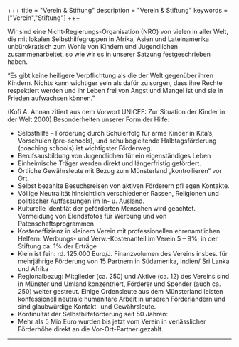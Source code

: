 +++
title = "Verein & Stiftung"
description = "Verein & Stiftung"
keywords = ["Verein","Stiftung"]
+++

Wir sind eine Nicht-Regierungs-Organisation (NRO) von vielen in aller Welt, die mit lokalen Selbsthilfegruppen in Afrika, Asien und Lateinamerika unbürokratisch zum Wohle von Kindern und Jugendlichen zusammenarbeitet, so wie wir es in unserer Satzung festgeschrieben haben.

“Es gibt keine heiligere Verpflichtung als die der Welt gegenüber ihren Kindern. Nichts kann wichtiger sein als dafür zu sorgen, dass ihre Rechte respektiert werden und ihr Leben frei von Angst und Mangel ist und sie in Frieden aufwachsen können.”

(Kofi A. Annan zitiert aus dem Vorwort UNICEF: Zur Situation der Kinder in der Welt 2000)
Besonderheiten unserer Form der Hilfe:

*  Selbsthilfe – Förderung durch Schulerfolg für arme Kinder in Kita’s, Vorschulen (pre-schools), und schulbegleitende Halbtagsförderung (coaching schools) ist wichtigster Förderweg.
*  Berufsausbildung von Jugendlichen für ein eigenständiges Leben
*  Einheimische Träger werden direkt und längerfristig gefördert.
*  Örtliche Gewährsleute mit Bezug zum Münsterland „kontrollieren“ vor Ort.
*  Selbst bezahlte Besuchsreisen von aktiven Förderern pfl egen Kontakte.
*  Völlige Neutralität hinsichtlich verschiedener Rassen, Religionen und politischer Auffassungen im In- u. Ausland.
*  Kulturelle Identität der geförderten Menschen wird geachtet. Vermeidung von Elendsfotos für Werbung und von Patenschaftsprogrammen
*  Kosteneffizienz in kleinem Verein mit professionellen ehrenamtlichen Helfern: Werbungs- und Verw.-Kostenanteil im Verein 5 – 9%, in der Stiftung ca. 1% der Erträge
*  Klein ist fein: rd. 125.000 Euro/J. Finanzvolumen des Vereins insbes. für mehrjährige Förderung von 15 Partnern in Südamerika, Indien/ Sri Lanka und Afrika
*  Regionalbezug: Mitglieder (ca. 250) und Aktive (ca. 12) des Vereins sind in Münster und Umland konzentriert, Förderer und Spender (auch ca. 250) weiter gestreut. Einige Ordensleute aus dem Münsterland leisten konfessionell neutrale humanitäre Arbeit in unseren Förderländern und sind glaubwürdige Kontakt- und Gewährsleute.
*  Kontinuität der Selbsthilfeförderung seit 50 Jahren:
*  Mehr als 5 Mio Euro wurden bis jetzt vom Verein in verlässlicher Förderhöhe direkt an die Vor-Ort-Partner gezahlt.




---

